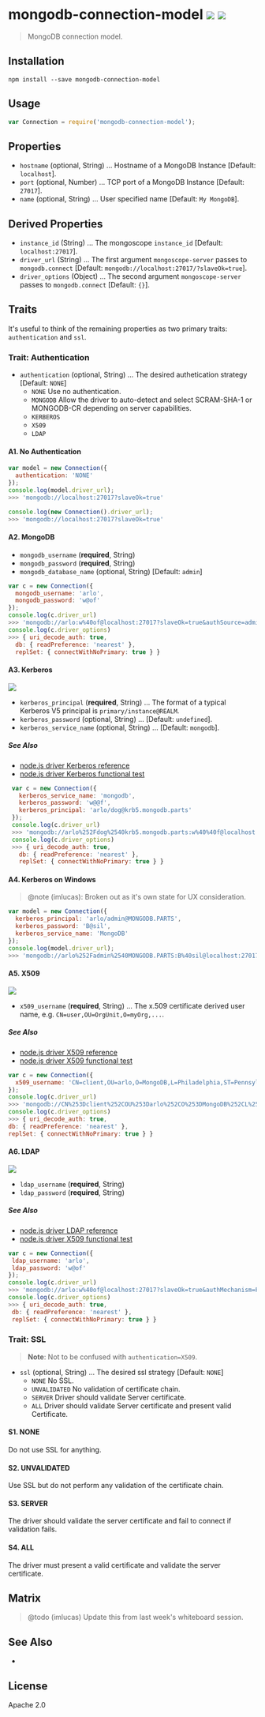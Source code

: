 # mongodb-connection-model [![][travis_img]][travis_url] [![][npm_img]][npm_url]

> MongoDB connection model.


## Installation

```
npm install --save mongodb-connection-model
```

## Usage

```javascript
var Connection = require('mongodb-connection-model');
```

## Properties

- `hostname` (optional, String) ... Hostname of a MongoDB Instance [Default: `localhost`].
- `port` (optional, Number) ... TCP port of a MongoDB Instance [Default: `27017`].
- `name` (optional, String) ... User specified name [Default: `My MongoDB`].

## Derived Properties

- `instance_id` (String) ... The mongoscope `instance_id` [Default: `localhost:27017`].
- `driver_url` (String) ... The first argument `mongoscope-server` passes to `mongodb.connect` [Default: `mongodb://localhost:27017/?slaveOk=true`].
- `driver_options` (Object) ... The second argument `mongoscope-server` passes to `mongodb.connect` [Default: `{}`].


## Traits

It's useful to think of the remaining properties as two primary traits: `authentication` and `ssl`.

<a name="authentication"></a>
### Trait: Authentication

- `authentication` (optional, String) ... The desired authetication strategy [Default: `NONE`]
  - `NONE` Use no authentication.
  - `MONGODB` Allow the driver to auto-detect and select SCRAM-SHA-1 or MONGODB-CR depending on server capabilities.
  - `KERBEROS`
  - `X509`
  - `LDAP`

<a name="authentication-none"></a>
#### A1. No Authentication

```javascript
var model = new Connection({
  authentication: 'NONE'
});
console.log(model.driver_url);
>>> 'mongodb://localhost:27017?slaveOk=true'

console.log(new Connection().driver_url);
>>> 'mongodb://localhost:27017?slaveOk=true'
```

<a name="authentication-mongodb"></a>
#### A2. MongoDB

- `mongodb_username` (**required**, String)
- `mongodb_password` (**required**, String)
- `mongodb_database_name` (optional, String) [Default: `admin`]

```javascript
var c = new Connection({
  mongodb_username: 'arlo',
  mongodb_password: 'w@of'
});
console.log(c.driver_url)
>>> 'mongodb://arlo:w%40of@localhost:27017?slaveOk=true&authSource=admin'
console.log(c.driver_options)
>>> { uri_decode_auth: true,
  db: { readPreference: 'nearest' },
  replSet: { connectWithNoPrimary: true } }
```

<a name="authentication-kerberos"></a>
#### A3. Kerberos

![][enterprise_img]

- `kerberos_principal` (**required**, String) ... The format of a typical Kerberos V5 principal is `primary/instance@REALM`.
- `kerberos_password` (optional, String) ... [Default: `undefined`].
- `kerberos_service_name` (optional, String) ... [Default: `mongodb`].

##### See Also

- [node.js driver Kerberos reference](http://bit.ly/mongodb-node-driver-kerberos)
- [node.js driver Kerberos functional test][kerberos-functional]

```javascript
 var c = new Connection({
   kerberos_service_name: 'mongodb',
   kerberos_password: 'w@@f',
   kerberos_principal: 'arlo/dog@krb5.mongodb.parts'
 });
 console.log(c.driver_url)
 >>> 'mongodb://arlo%252Fdog%2540krb5.mongodb.parts:w%40%40f@localhost:27017/kerberos?slaveOk=true&gssapiServiceName=mongodb&authMechanism=GSSAPI'
 console.log(c.driver_options)
 >>> { uri_decode_auth: true,
   db: { readPreference: 'nearest' },
   replSet: { connectWithNoPrimary: true } }
```

#### A4. Kerberos on Windows

> @note (imlucas): Broken out as it's own state for UX consideration.

```javascript
var model = new Connection({
  kerberos_principal: 'arlo/admin@MONGODB.PARTS',
  kerberos_password: 'B@sil',
  kerberos_service_name: 'MongoDB'
});
console.log(model.driver_url);
>>> 'mongodb://arlo%252Fadmin%2540MONGODB.PARTS:B%40sil@localhost:27017/kerberos?slaveOk=true&gssapiServiceName=MongoDB&authMechanism=GSSAPI'
```

<a name="authentication-x509"></a>
#### A5. X509

![][enterprise_img]

- `x509_username` (**required**, String) ... The x.509 certificate derived user name, e.g. `CN=user,OU=OrgUnit,O=myOrg,...`.

##### See Also

- [node.js driver X509 reference](http://bit.ly/mongodb-node-driver-x509)
- [node.js driver X509 functional test][x509-functional]

```javascript
var c = new Connection({
  x509_username: 'CN=client,OU=arlo,O=MongoDB,L=Philadelphia,ST=Pennsylvania,C=US'
});
console.log(c.driver_url)
>>> 'mongodb://CN%253Dclient%252COU%253Darlo%252CO%253DMongoDB%252CL%253DPhiladelphia%252CST%253DPennsylvania%252CC%253DUS@localhost:27017?slaveOk=true&authMechanism=MONGODB-X509'
console.log(c.driver_options)
>>> { uri_decode_auth: true,
db: { readPreference: 'nearest' },
replSet: { connectWithNoPrimary: true } }
```

<a name="authentication-ldap"></a>
#### A6. LDAP

![][enterprise_img]

- `ldap_username` (**required**, String)
- `ldap_password` (**required**, String)

##### See Also

- [node.js driver LDAP reference](http://bit.ly/mongodb-node-driver-ldap)
- [node.js driver X509 functional test][ldap-functional]

```javascript
var c = new Connection({
 ldap_username: 'arlo',
 ldap_password: 'w@of'
});
console.log(c.driver_url)
>>> 'mongodb://arlo:w%40of@localhost:27017?slaveOk=true&authMechanism=PLAIN'
console.log(c.driver_options)
>>> { uri_decode_auth: true,
 db: { readPreference: 'nearest' },
 replSet: { connectWithNoPrimary: true } }
```

### Trait: SSL

> **Note**: Not to be confused with `authentication=X509`.

- `ssl` (optional, String) ... The desired ssl strategy [Default: `NONE`]
  - `NONE` No SSL.
  - `UNVALIDATED` No validation of certificate chain.
  - `SERVER` Driver should validate Server certificate.
  - `ALL` Driver should validate Server certificate and present valid Certificate.

#### S1. NONE

Do not use SSL for anything.

#### S2. UNVALIDATED

Use SSL but do not perform any validation of the certificate chain.

#### S3. SERVER

The driver should validate the server certificate and fail to connect if validation fails.

#### S4. ALL

The driver must present a valid certificate and validate the server certificate.


## Matrix

> @todo (imlucas) Update this from last week's whiteboard session.

## See Also

-

## License

Apache 2.0

[travis_img]: https://img.shields.io/travis/mongodb-js/connection-model.svg?style=flat-square
[travis_url]: https://travis-ci.org/mongodb-js/connection-model
[npm_img]: https://img.shields.io/npm/v/mongodb-connection-model.svg?style=flat-square
[npm_url]: https://www.npmjs.org/package/mongodb-connection-model
[gitter_img]: https://badges.gitter.im/Join%20Chat.svg
[gitter_url]: http://gitter.im/mongodb-js/mongodb-js
[enterprise_img]: https://img.shields.io/badge/MongoDB-Enterprise-blue.svg?style=flat-square
[coming_soon_img]: https://img.shields.io/badge/-Coming%20Soon-ff69b4.svg?style=flat-square
[kerberos-functional]: https://github.com/mongodb/node-mongodb-native/blob/2.0/test/functional/kerberos_tests.js
[ldap-functional]: https://github.com/mongodb/node-mongodb-native/blob/2.0/test/functional/ldap_tests.js
[x509-functional]: https://github.com/mongodb/node-mongodb-native/blob/2.0/test/functional/ssl_x509_tests.js
